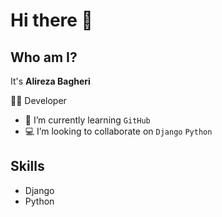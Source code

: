 # Hi there 👋
## Who am I?
It's **Alireza Bagheri**

👨‍💻 Developer
- 🌱 I’m currently learning `GitHub`
- 💻 I’m looking to collaborate on `Django` `Python`

## Skills
- Django
- Python

<!--
**alireza-bagheri-dev/alireza-bagheri-dev** is a ✨ _special_ ✨ repository because its `README.md` (this file) appears on your GitHub profile.

Here are some ideas to get you started:

- 🔭 I’m currently working on ...
- 🌱 I’m currently learning ...
- 👯 I’m looking to collaborate on ...
- 🤔 I’m looking for help with ...
- 💬 Ask me about ...
- 📫 How to reach me: ...
- 😄 Pronouns: ...
- ⚡ Fun fact: ...
-->
